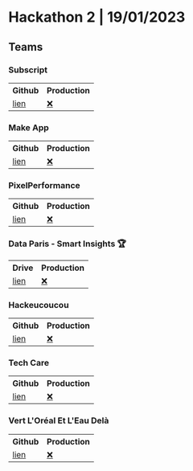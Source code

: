 # Hackathon 2 | 19/01/2023

## Teams

### Subscript

<table>
    <tr>
        <th>Github</th>
        <th>Production</th>
    </tr>
    <tr>
        <td>
            <a href="https://github.com/Paul-DELESQUES/Hackathon_2.0/tree/dev">lien</a>
        </td>
        <td>
            <a href="!#">❌</a>
        </td>
    </tr>
</table>

### Make App

<table>
    <tr>
        <th>Github</th>
        <th>Production</th>
    </tr>
    <tr>
        <td>
            <a href="https://github.com/NemoOnTheNet/LorealSalesRepresentative">lien</a>
        </td>
        <td>
            <a href="!#">❌</a>
        </td>
    </tr>
</table>

### PixelPerformance

<table>
    <tr>
        <th>Github</th>
        <th>Production</th>
    </tr>
    <tr>
        <td>
            <a href="https://github.com/WildCodeSchool/pixelperfection">lien</a>
        </td>
        <td>
            <a href="!#">❌</a>
        </td>
    </tr>
</table>

### Data Paris - Smart Insights 🏆

<table>
    <tr>
        <th>Drive</th>
        <th>Production</th>
    </tr>
    <tr>
        <td>
            <a href="https://drive.google.com/drive/folders/1wCvsXG5ufoEPnxzorazRxWhBq5a3FxuK">lien</a>
        </td>
        <td>
            <a href="!#">❌</a>
        </td>
    </tr>
</table>

### Hackeucoucou

<table>
    <tr>
        <th>Github</th>
        <th>Production</th>
    </tr>
    <tr>
        <td>
            <a href="https://github.com/Sinezis/Hackhathon-L-Oreal/tree/dev">lien</a>
        </td>
        <td>
            <a href="!#">❌</a>
        </td>
    </tr>
</table>

### Tech Care

<table>
    <tr>
        <th>Github</th>
        <th>Production</th>
    </tr>
    <tr>
        <td>
            <a href="https://github.com/WildCodeSchool/tech-care">lien</a>
        </td>
        <td>
            <a href="!#">❌</a>
        </td>
    </tr>
</table>

### Vert L'Oréal Et L'Eau Delà

<table>
    <tr>
        <th>Github</th>
        <th>Production</th>
    </tr>
    <tr>
        <td>
            <a href="https://github.com/sharmake124/hackathon-2/tree/dev">lien</a>
        </td>
        <td>
            <a href="!#">❌</a>
        </td>
    </tr>
</table>